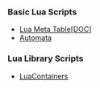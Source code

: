 ### Basic Lua Scripts 

- [Lua Meta Table[DOC]](https://github.com/CharmStrange/Study/issues/10)
- [Automata](https://github.com/CharmStrange/Study/blob/%EC%BB%B4%ED%93%A8%ED%84%B0_%EA%B3%BC%ED%95%99/CS/Automata/README.md)

### Lua Library Scripts

- [LuaContainers](LuaContainer.lua)
